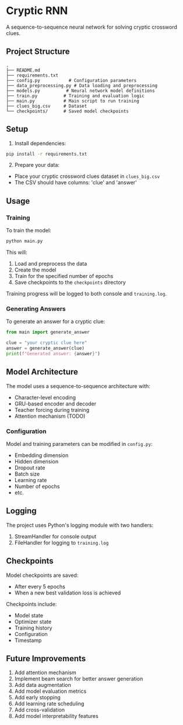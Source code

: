 # Cryptic RNN

A sequence-to-sequence neural network for solving cryptic crossword clues.

## Project Structure

```
.
├── README.md
├── requirements.txt
├── config.py           # Configuration parameters
├── data_preprocessing.py # Data loading and preprocessing
├── models.py          # Neural network model definitions
├── train.py          # Training and evaluation logic
├── main.py           # Main script to run training
├── clues_big.csv     # Dataset
└── checkpoints/      # Saved model checkpoints
```

## Setup

1. Install dependencies:
```bash
pip install -r requirements.txt
```

2. Prepare your data:
- Place your cryptic crossword clues dataset in `clues_big.csv`
- The CSV should have columns: 'clue' and 'answer'

## Usage

### Training

To train the model:

```bash
python main.py
```

This will:
1. Load and preprocess the data
2. Create the model
3. Train for the specified number of epochs
4. Save checkpoints to the `checkpoints` directory

Training progress will be logged to both console and `training.log`.

### Generating Answers

To generate an answer for a cryptic clue:

```python
from main import generate_answer

clue = "your cryptic clue here"
answer = generate_answer(clue)
print(f"Generated answer: {answer}")
```

## Model Architecture

The model uses a sequence-to-sequence architecture with:
- Character-level encoding
- GRU-based encoder and decoder
- Teacher forcing during training
- Attention mechanism (TODO)

### Configuration

Model and training parameters can be modified in `config.py`:
- Embedding dimension
- Hidden dimension
- Dropout rate
- Batch size
- Learning rate
- Number of epochs
- etc.

## Logging

The project uses Python's logging module with two handlers:
1. StreamHandler for console output
2. FileHandler for logging to `training.log`

## Checkpoints

Model checkpoints are saved:
- After every 5 epochs
- When a new best validation loss is achieved

Checkpoints include:
- Model state
- Optimizer state
- Training history
- Configuration
- Timestamp

## Future Improvements

1. Add attention mechanism
2. Implement beam search for better answer generation
3. Add data augmentation
4. Add model evaluation metrics
5. Add early stopping
6. Add learning rate scheduling
7. Add cross-validation
8. Add model interpretability features 
